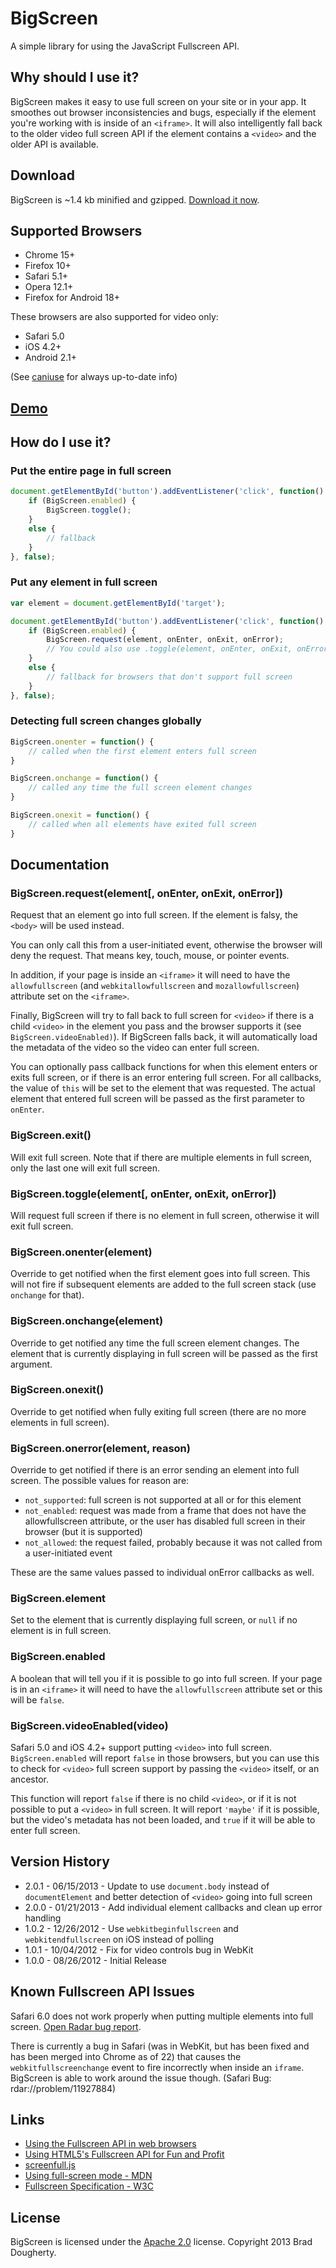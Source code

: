 # BigScreen

A simple library for using the JavaScript Fullscreen API.


## Why should I use it?

BigScreen makes it easy to use full screen on your site or in your app. It smoothes out browser inconsistencies and bugs, especially if the element you're working with is inside of an `<iframe>`. It will also intelligently fall back to the older video full screen API if the element contains a `<video>` and the older API is available.


## Download

BigScreen is ~1.4 kb minified and gzipped. [Download it now](https://raw.github.com/bdougherty/BigScreen/master/bigscreen.min.js).


## Supported Browsers

* Chrome 15+
* Firefox 10+
* Safari 5.1+
* Opera 12.1+
* Firefox for Android 18+

These browsers are also supported for video only:

* Safari 5.0
* iOS 4.2+
* Android 2.1+

(See [caniuse](http://caniuse.com/#feat=fullscreen) for always up-to-date info)


## [Demo](http://brad.is/coding/BigScreen/)


## How do I use it?

### Put the entire page in full screen

```js
document.getElementById('button').addEventListener('click', function() {
	if (BigScreen.enabled) {
		BigScreen.toggle();
	}
	else {
		// fallback
	}
}, false);
```

### Put any element in full screen

```js
var element = document.getElementById('target');

document.getElementById('button').addEventListener('click', function() {
	if (BigScreen.enabled) {
		BigScreen.request(element, onEnter, onExit, onError);
		// You could also use .toggle(element, onEnter, onExit, onError)
	}
	else {
		// fallback for browsers that don't support full screen
	}
}, false);
```

### Detecting full screen changes globally

```js
BigScreen.onenter = function() {
	// called when the first element enters full screen
}

BigScreen.onchange = function() {
	// called any time the full screen element changes
}

BigScreen.onexit = function() {
	// called when all elements have exited full screen
}
```


## Documentation

### BigScreen.request(element[, onEnter, onExit, onError])

Request that an element go into full screen. If the element is falsy, the `<body>` will be used instead.

You can only call this from a user-initiated event, otherwise the browser will deny the request. That means key, touch, mouse, or pointer events.

In addition, if your page is inside an `<iframe>` it will need to have the `allowfullscreen` (and `webkitallowfullscreen` and `mozallowfullscreen`) attribute set on the `<iframe>`.

Finally, BigScreen will try to fall back to full screen for `<video>` if there is a child `<video>` in the element you pass and the browser supports it (see `BigScreen.videoEnabled)`). If BigScreen falls back, it will automatically load the metadata of the video so the video can enter full screen.

You can optionally pass callback functions for when this element enters or exits full screen, or if there is an error entering full screen. For all callbacks, the value of `this` will be set to the element that was requested. The actual element that entered full screen will be passed as the first parameter to `onEnter`.

### BigScreen.exit()

Will exit full screen. Note that if there are multiple elements in full screen, only the last one will exit full screen.

### BigScreen.toggle(element[, onEnter, onExit, onError])

Will request full screen if there is no element in full screen, otherwise it will exit full screen.

### BigScreen.onenter(element)

Override to get notified when the first element goes into full screen. This will not fire if subsequent elements are added to the full screen stack (use `onchange` for that).

### BigScreen.onchange(element)

Override to get notified any time the full screen element changes. The element that is currently displaying in full screen will be passed as the first argument.

### BigScreen.onexit()

Override to get notified when fully exiting full screen (there are no more elements in full screen).

### BigScreen.onerror(element, reason)

Override to get notified if there is an error sending an element into full screen. The possible values for reason are:

* `not_supported`: full screen is not supported at all or for this element
* `not_enabled`: request was made from a frame that does not have the allowfullscreen attribute, or the user has disabled full screen in their browser (but it is supported)
* `not_allowed`: the request failed, probably because it was not called from a user-initiated event

These are the same values passed to individual onError callbacks as well.

### BigScreen.element

Set to the element that is currently displaying full screen, or `null` if no element is in full screen.

### BigScreen.enabled

A boolean that will tell you if it is possible to go into full screen. If your page is in an `<iframe>` it will need to have the `allowfullscreen` attribute set or this will be `false`.

### BigScreen.videoEnabled(video)

Safari 5.0 and iOS 4.2+ support putting `<video>` into full screen. `BigScreen.enabled` will report `false` in those browsers, but you can use this to check for `<video>` full screen support by passing the `<video>` itself, or an ancestor.

This function will report `false` if there is no child `<video>`, or if it is not possible to put a `<video>` in full screen. It will report `'maybe'` if it is possible, but the video's metadata has not been loaded, and `true` if it will be able to enter full screen.


## Version History

* 2.0.1 - 06/15/2013 - Update to use `document.body` instead of `documentElement` and better detection of `<video>` going into full screen
* 2.0.0 - 01/21/2013 - Add individual element callbacks and clean up error handling
* 1.0.2 - 12/26/2012 - Use `webkitbeginfullscreen` and `webkitendfullscreen` on iOS instead of polling
* 1.0.1 - 10/04/2012 - Fix for video controls bug in WebKit
* 1.0.0 - 08/26/2012 - Initial Release

## Known Fullscreen API Issues

Safari 6.0 does not work properly when putting multiple elements into full screen. [Open Radar bug report](http://openradar.appspot.com/radar?id=1878403).

There is currently a bug in Safari (was in WebKit, but has been fixed and has been merged into Chrome as of 22) that causes the `webkitfullscreenchange` event to fire incorrectly when inside an `iframe`. BigScreen is able to work around the issue though. (Safari Bug: rdar://problem/11927884)


## Links

* [Using the Fullscreen API in web browsers](http://hacks.mozilla.org/2012/01/using-the-fullscreen-api-in-web-browsers/)
* [Using HTML5's Fullscreen API for Fun and Profit](http://sorcery.smugmug.com/2012/06/06/using-html5s-fullscreen-api-for-fun-and-profit/)
* [screenfull.js](https://github.com/sindresorhus/screenfull.js)
* [Using full-screen mode - MDN](https://developer.mozilla.org/en/DOM/Using_full-screen_mode)
* [Fullscreen Specification - W3C](http://dvcs.w3.org/hg/fullscreen/raw-file/tip/Overview.html)


## License

BigScreen is licensed under the [Apache 2.0](http://www.apache.org/licenses/LICENSE-2.0) license. Copyright 2013 Brad Dougherty.
